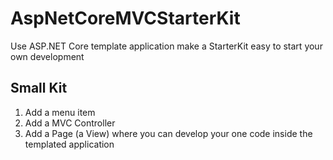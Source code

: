 # AspNetCoreMVCStarterKit
Use ASP.NET Core template application make a StarterKit easy to start your own development

## Small Kit
1. Add a menu item
1. Add a MVC Controller
1. Add a Page (a View) where you can develop your one code inside the templated application

